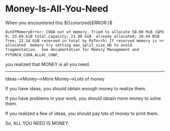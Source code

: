 # Money-Is-All-You-Need

When you encountered this ${\color{red}ERROR:}$

`
OutOfMemoryError: CUDA out of memory. Tried to allocate 58.00 MiB (GPU 0; 23.69 GiB total capacity; 21.98 GiB 
already allocated; 20.44 MiB free; 22.14 GiB reserved in total by PyTorch) If reserved memory is >> allocated 
memory try setting max_split_size_mb to avoid fragmentation.  See documentation for Memory Management and 
PYTORCH_CUDA_ALLOC_CONF
`,

you realized that MONEY is all you need.

----
Ideas—>Money—>More Money—>Lots of money

If you have ideas, you should obtain enough money to realize them.

If you have problems in your work, you should obtain more money to solve them.

If you realized a few of ideas, you should pay lots of money to print them.

So, ALL YOU NEED IS MONEY.
